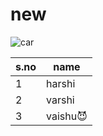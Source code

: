 # new


![car](https://assets.volvocars.com/kh/~/media/shared-assets/master/images/pages/my20/xc60-my20/accessories/vcc10829_4x3.jpg?w=320)


s.no|name
----|----
1|harshi
2|varshi
3|vaishu:smiling_imp:





